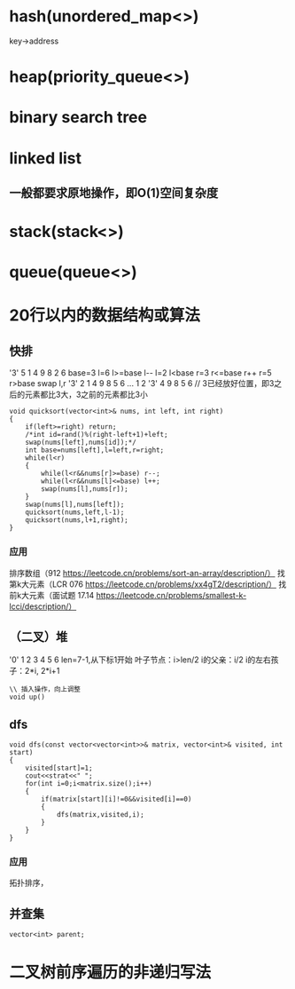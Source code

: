 # hash(unordered_map<>)
key->address

# heap(priority_queue<>)

# binary search tree

# linked list
## 一般都要求原地操作，即O(1)空间复杂度

# stack(stack<>)

# queue(queue<>)

# 20行以内的数据结构或算法

## 快排
'3' 5 1 4 9 8 2 6
base=3
l=6 l>=base l--
l=2 l<base 
r=3 r<=base r++
r=5 r>base
swap l,r
'3' 2 1 4 9 8 5 6
...
1 2 '3' 4 9 8 5 6 // 3已经放好位置，即3之后的元素都比3大，3之前的元素都比3小

```
void quicksort(vector<int>& nums, int left, int right)
{
    if(left>=right) return;
    /*int id=rand()%(right-left+1)+left;
    swap(nums[left],nums[id]);*/
    int base=nums[left],l=left,r=right;
    while(l<r)
    {
        while(l<r&&nums[r]>=base) r--;
        while(l<r&&nums[l]<=base) l++;
        swap(nums[l],nums[r]);
    }
    swap(nums[l],nums[left]);
    quicksort(nums,left,l-1);
    quicksort(nums,l+1,right);
}
```
### 应用
排序数组（912 https://leetcode.cn/problems/sort-an-array/description/）
找第k大元素（LCR 076 https://leetcode.cn/problems/xx4gT2/description/）
找前k大元素（面试题 17.14 https://leetcode.cn/problems/smallest-k-lcci/description/）

## （二叉）堆
'0' 1 2 3 4 5 6
len=7-1,从下标1开始
叶子节点：i>len/2
i的父亲：i/2
i的左右孩子：2\*i, 2\*i+1

```
\\ 插入操作，向上调整
void up()
```
## dfs
```
void dfs(const vector<vector<int>>& matrix, vector<int>& visited, int start)
{
    visited[start]=1;
    cout<<strat<<" ";
    for(int i=0;i<matrix.size();i++)
    {
        if(matrix[start][i]!=0&&visited[i]==0)
        {
            dfs(matrix,visited,i);
        }
    }
}
```
### 应用
拓扑排序，


## 并查集
```
vector<int> parent;
```

# 二叉树前序遍历的非递归写法

